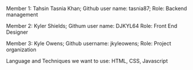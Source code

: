 Member 1: 
Tahsin Tasnia Khan; 
Github user name: tasnia87; 
Role: Backend management


Member 2:
Kyler Shields;
Githum user name: DJKYL64
Role: Front End Designer

Member 3:
Kyle Owens;
Github username: jkyleowens;
Role: Project organization



Language and Techniques we want to use:
HTML, CSS, Javascript
